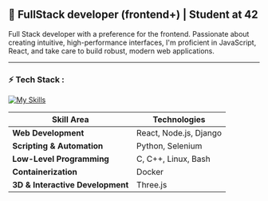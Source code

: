 ## 🚀 FullStack developer (frontend+) | Student at **42**
Full Stack developer with a preference for the frontend. Passionate about creating intuitive, high-performance interfaces, I'm proficient in JavaScript, React, and take care to build robust, modern web applications.

---------------------------------------------------------

### ⚡️ Tech Stack :

[![My Skills](https://skillicons.dev/icons?i=docker,react,threejs,nodejs,django,c,cpp,python,selenium)](https://skillicons.dev)


| **Skill Area**                   | **Technologies**                                             |
|----------------------------------|--------------------------------------------------------------|
| **Web Development**              | React, Node.js, Django                                       |
| **Scripting & Automation**       | Python, Selenium                                             |
| **Low-Level Programming**        | C, C++, Linux, Bash                                          |
| **Containerization**             | Docker                                                       |
| **3D & Interactive Development** | Three.js                                                     |
